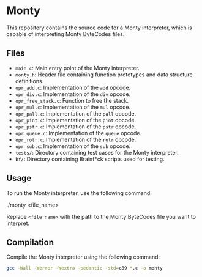 # Monty

This repository contains the source code for a Monty interpreter, which is capable of interpreting Monty ByteCodes files.

## Files

- `main.c`: Main entry point of the Monty interpreter.
- `monty.h`: Header file containing function prototypes and data structure definitions.
- `opr_add.c`: Implementation of the `add` opcode.
- `opr_div.c`: Implementation of the `div` opcode.
- `opr_free_stack.c`: Function to free the stack.
- `opr_mul.c`: Implementation of the `mul` opcode.
- `opr_pall.c`: Implementation of the `pall` opcode.
- `opr_pint.c`: Implementation of the `pint` opcode.
- `opr_pstr.c`: Implementation of the `pstr` opcode.
- `opr_queue.c`: Implementation of the `queue` opcode.
- `opr_rotr.c`: Implementation of the `rotr` opcode.
- `opr_sub.c`: Implementation of the `sub` opcode.
- `tests/`: Directory containing test cases for the Monty interpreter.
- `bf/`: Directory containing Brainf*ck scripts used for testing.

## Usage

To run the Monty interpreter, use the following command:

./monty <file_name>

Replace `<file_name>` with the path to the Monty ByteCodes file you want to interpret.

## Compilation

Compile the Monty interpreter using the following command:

```bash
gcc -Wall -Werror -Wextra -pedantic -std=c89 *.c -o monty
